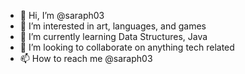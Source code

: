 - 👋 Hi, I’m @saraph03
- 👀 I’m interested in art, languages, and games 
- 🌱 I’m currently learning Data Structures, Java
- 💞️ I’m looking to collaborate on anything tech related
- 📫 How to reach me @saraph03

<!---
saraph03/saraph03 is a ✨ special ✨ repository because its `README.md` (this file) appears on your GitHub profile.
You can click the Preview link to take a look at your changes.
--->
